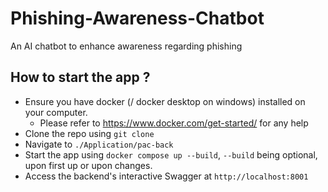 # Phishing-Awareness-Chatbot

An AI chatbot to enhance awareness regarding phishing


## How to start the app ?

- Ensure you have docker (/ docker desktop on windows) installed on your computer.
    - Please refer to https://www.docker.com/get-started/ for any help
- Clone the repo using `git clone`
- Navigate to `./Application/pac-back`
- Start the app using `docker compose up --build`, `--build` being optional, upon first up or upon changes.
- Access the backend's interactive Swagger at `http://localhost:8001`
